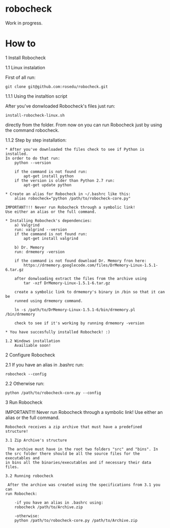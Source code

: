 robocheck
=========

Work in progress.

How to
=========

1 Install Robocheck

 1.1 Linux instalation
 
  First of all run:
  
    git clone git@github.com:rosedu/robocheck.git

  1.1.1 Using the instaltion script
   
  After you've donwloaded Robocheck's files just run:
  
    install-robocheck-linux.sh
    
  directly from the folder. From now on you can run Robocheck just by using the command robocheck.

   1.1.2 Step by step installation:
   
    * After you've downloaded the files check to see if Python is installed.
    In order to do that run:
        python --version

        if the command is not found run:
            apt-get install python
        if the version is older than Python 2.7 run:
            apt-get update python

    * Create an alias for Robocheck in ~/.bashrc like this:
        alias robocheck="python /path/to/robocheck-core.py"

    IMPORTANT!!! Never run Robocheck through a symbolic link!
    Use either an alias or the full command.

    * Installing Robocheck's dependencies:
        a) Valgrind
        run: valgrind --version
        if the command is not found run:
            apt-get install valgrind

        b) Dr. Memory
        run: drmemory -version

        if the command is not found download Dr. Memory fron here:
            https://drmemory.googlecode.com/files/DrMemory-Linux-1.5.1-6.tar.gz

        after donwloading extract the files from the archive using
            tar -xzf DrMemory-Linux-1.5.1-6.tar.gz

        create a symbolic link to drmemory's binary in /bin so that it can be
        runned using drmemory command.

        ln -s /path/to/DrMemory-Linux-1.5.1-6/bin/drmemory.pl /bin/drmemory

        check to see if it's working by running drmemory -version

    * You have succesfully installed Robocheck! :)

    1.2 Windows installation
        Availiable soon!

2 Configure Robocheck

   2.1 If you have an alias in .bashrc run:
   
    robocheck --config

   2.2 Otherwise run:
   
    python /path/to/robocheck-core.py --config

3 Run Robocheck

  IMPORTANT!!! Never run Robocheck through a symbolic link!
Use either an alias or the full command.

    Robocheck receives a zip archive that must have a predefined structure!

    3.1 Zip Archive's structure
    
     The archive must have in the root two folders "src" and "bins". In
    the src folder there should be all the source files for the executables and
    in bins all the binaries/executables and if necessary their data files.

    3.2 Running robocheck
    
     After the archive was created using the specifications from 3.1 you can
    run Robocheck:
    
        -if you have an alias in .bashrc using:
        robocheck /path/to/Archive.zip

        -otherwise:
        python /path/to/robocheck-core.py /path/to/Archive.zip
